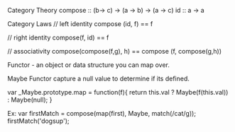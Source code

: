 Category Theory
compose :: (b-> c) -> (a -> b) -> (a -> c)
id :: a -> a

Category Laws
// left identity
compose (id, f) == f

// right identity
compose(f, id) == f

// associativity
compose(compose(f,g), h) == compose (f, compose(g,h))

Functor - an object or data structure you can map over.

Maybe Functor
capture a null value to determine if its defined.

var _Maybe.prototype.map = function(f){
    return this.val ? Maybe(f(this.val)) : Maybe(null);
}

Ex:
var firstMatch = compose(map(first), Maybe, match(/cat/g));
firstMatch('dogsup');
